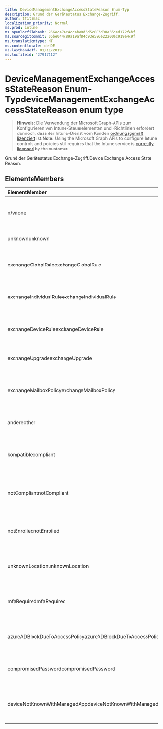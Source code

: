 ```yaml
---
title: DeviceManagementExchangeAccessStateReason Enum-Typ
description: Grund der Gerätestatus Exchange-Zugriff.
author: tfitzmac
localization_priority: Normal
ms.prod: intune
ms.openlocfilehash: 956eca76c4ccabe0d3d5c003d38e35ced172febf
ms.sourcegitcommit: 36be044c89a19af84c93e586e22200ec919e4c9f
ms.translationtype: MT
ms.contentlocale: de-DE
ms.lasthandoff: 01/12/2019
ms.locfileid: "27917412"
---
```

# <a name="devicemanagementexchangeaccessstatereason-enum-type"></a><span data-ttu-id="ec743-103">DeviceManagementExchangeAccessStateReason Enum-Typ</span><span class="sxs-lookup"><span data-stu-id="ec743-103">deviceManagementExchangeAccessStateReason enum type</span></span>

> <span data-ttu-id="ec743-104">**Hinweis:** Die Verwendung der Microsoft Graph-APIs zum Konfigurieren von Intune-Steuerelementen und -Richtlinien erfordert dennoch, dass der Intune-Dienst vom Kunden [ordnungsgemäß lizenziert](https://go.microsoft.com/fwlink/?linkid=839381) ist.</span><span class="sxs-lookup"><span data-stu-id="ec743-104">**Note:** Using the Microsoft Graph APIs to configure Intune controls and policies still requires that the Intune service is [correctly licensed](https://go.microsoft.com/fwlink/?linkid=839381) by the customer.</span></span>

<span data-ttu-id="ec743-105">Grund der Gerätestatus Exchange-Zugriff.</span><span class="sxs-lookup"><span data-stu-id="ec743-105">Device Exchange Access State Reason.</span></span>
## <a name="members"></a><span data-ttu-id="ec743-106">Elemente</span><span class="sxs-lookup"><span data-stu-id="ec743-106">Members</span></span>
|<span data-ttu-id="ec743-107">Element</span><span class="sxs-lookup"><span data-stu-id="ec743-107">Member</span></span>|<span data-ttu-id="ec743-108">Wert</span><span class="sxs-lookup"><span data-stu-id="ec743-108">Value</span></span>|<span data-ttu-id="ec743-109">Beschreibung</span><span class="sxs-lookup"><span data-stu-id="ec743-109">Description</span></span>|
|:---|:---|:---|
|<span data-ttu-id="ec743-110">n/v</span><span class="sxs-lookup"><span data-stu-id="ec743-110">none</span></span>|<span data-ttu-id="ec743-111">0</span><span class="sxs-lookup"><span data-stu-id="ec743-111">0</span></span>|<span data-ttu-id="ec743-112">Kein Zugriff Zustand Grund ermittelt aus Exchange</span><span class="sxs-lookup"><span data-stu-id="ec743-112">No access state reason discovered from Exchange</span></span>|
|<span data-ttu-id="ec743-113">unknown</span><span class="sxs-lookup"><span data-stu-id="ec743-113">unknown</span></span>|<span data-ttu-id="ec743-114">1</span><span class="sxs-lookup"><span data-stu-id="ec743-114">1</span></span>|<span data-ttu-id="ec743-115">Unbekannte Access Zustand Grund</span><span class="sxs-lookup"><span data-stu-id="ec743-115">Unknown access state reason</span></span>|
|<span data-ttu-id="ec743-116">exchangeGlobalRule</span><span class="sxs-lookup"><span data-stu-id="ec743-116">exchangeGlobalRule</span></span>|<span data-ttu-id="ec743-117">2</span><span class="sxs-lookup"><span data-stu-id="ec743-117">2</span></span>|<span data-ttu-id="ec743-118">Access-Zustand durch Exchange globale Regel bestimmt</span><span class="sxs-lookup"><span data-stu-id="ec743-118">Access state determined by Exchange Global rule</span></span>|
|<span data-ttu-id="ec743-119">exchangeIndividualRule</span><span class="sxs-lookup"><span data-stu-id="ec743-119">exchangeIndividualRule</span></span>|<span data-ttu-id="ec743-120">3</span><span class="sxs-lookup"><span data-stu-id="ec743-120">3</span></span>|<span data-ttu-id="ec743-121">Access-Zustand durch Exchange einzelne Regel bestimmt</span><span class="sxs-lookup"><span data-stu-id="ec743-121">Access state determined by Exchange Individual rule</span></span>|
|<span data-ttu-id="ec743-122">exchangeDeviceRule</span><span class="sxs-lookup"><span data-stu-id="ec743-122">exchangeDeviceRule</span></span>|<span data-ttu-id="ec743-123">4</span><span class="sxs-lookup"><span data-stu-id="ec743-123">4</span></span>|<span data-ttu-id="ec743-124">Access-Zustand von Exchange-Regel bestimmt</span><span class="sxs-lookup"><span data-stu-id="ec743-124">Access state determined by Exchange Device rule</span></span>|
|<span data-ttu-id="ec743-125">exchangeUpgrade</span><span class="sxs-lookup"><span data-stu-id="ec743-125">exchangeUpgrade</span></span>|<span data-ttu-id="ec743-126">5</span><span class="sxs-lookup"><span data-stu-id="ec743-126">5</span></span>|<span data-ttu-id="ec743-127">Access-Zustand aufgrund von Exchange-upgrade</span><span class="sxs-lookup"><span data-stu-id="ec743-127">Access state due to Exchange upgrade</span></span>|
|<span data-ttu-id="ec743-128">exchangeMailboxPolicy</span><span class="sxs-lookup"><span data-stu-id="ec743-128">exchangeMailboxPolicy</span></span>|<span data-ttu-id="ec743-129">6</span><span class="sxs-lookup"><span data-stu-id="ec743-129">6</span></span>|<span data-ttu-id="ec743-130">Access-Zustand von Exchange-Postfachrichtlinie bestimmt</span><span class="sxs-lookup"><span data-stu-id="ec743-130">Access state determined by Exchange Mailbox Policy</span></span>|
|<span data-ttu-id="ec743-131">andere</span><span class="sxs-lookup"><span data-stu-id="ec743-131">other</span></span>|<span data-ttu-id="ec743-132">7</span><span class="sxs-lookup"><span data-stu-id="ec743-132">7</span></span>|<span data-ttu-id="ec743-133">Access-Zustand durch Exchange bestimmt</span><span class="sxs-lookup"><span data-stu-id="ec743-133">Access state determined by Exchange</span></span>|
|<span data-ttu-id="ec743-134">kompatible</span><span class="sxs-lookup"><span data-stu-id="ec743-134">compliant</span></span>|<span data-ttu-id="ec743-135">8</span><span class="sxs-lookup"><span data-stu-id="ec743-135">8</span></span>|<span data-ttu-id="ec743-136">Greifen Sie Zustand gewährt zu, indem Sie Compliance-Herausforderung</span><span class="sxs-lookup"><span data-stu-id="ec743-136">Access state granted by compliance challenge</span></span>|
|<span data-ttu-id="ec743-137">notCompliant</span><span class="sxs-lookup"><span data-stu-id="ec743-137">notCompliant</span></span>|<span data-ttu-id="ec743-138">9</span><span class="sxs-lookup"><span data-stu-id="ec743-138">9</span></span>|<span data-ttu-id="ec743-139">Access-Status von Compliance-Herausforderung gesperrt</span><span class="sxs-lookup"><span data-stu-id="ec743-139">Access state revoked by compliance challenge</span></span>|
|<span data-ttu-id="ec743-140">notEnrolled</span><span class="sxs-lookup"><span data-stu-id="ec743-140">notEnrolled</span></span>|<span data-ttu-id="ec743-141">10</span><span class="sxs-lookup"><span data-stu-id="ec743-141">10</span></span>|<span data-ttu-id="ec743-142">Access-Status von Herausforderung Management gesperrt</span><span class="sxs-lookup"><span data-stu-id="ec743-142">Access state revoked by management challenge</span></span>|
|<span data-ttu-id="ec743-143">unknownLocation</span><span class="sxs-lookup"><span data-stu-id="ec743-143">unknownLocation</span></span>|<span data-ttu-id="ec743-144">12</span><span class="sxs-lookup"><span data-stu-id="ec743-144">12</span></span>|<span data-ttu-id="ec743-145">Access-Zustand aufgrund von unbekannten Speicherort</span><span class="sxs-lookup"><span data-stu-id="ec743-145">Access state due to unknown location</span></span>|
|<span data-ttu-id="ec743-146">mfaRequired</span><span class="sxs-lookup"><span data-stu-id="ec743-146">mfaRequired</span></span>|<span data-ttu-id="ec743-147">13</span><span class="sxs-lookup"><span data-stu-id="ec743-147">13</span></span>|<span data-ttu-id="ec743-148">Access-Zustand aufgrund mehrstufiger Authentifizierung das Herausforderung</span><span class="sxs-lookup"><span data-stu-id="ec743-148">Access state due to MFA challenge</span></span>|
|<span data-ttu-id="ec743-149">azureADBlockDueToAccessPolicy</span><span class="sxs-lookup"><span data-stu-id="ec743-149">azureADBlockDueToAccessPolicy</span></span>|<span data-ttu-id="ec743-150">14</span><span class="sxs-lookup"><span data-stu-id="ec743-150">14</span></span>|<span data-ttu-id="ec743-151">Access-Status von AAD Zugriffsrichtlinie gesperrt</span><span class="sxs-lookup"><span data-stu-id="ec743-151">Access State revoked by AAD Access Policy</span></span>|
|<span data-ttu-id="ec743-152">compromisedPassword</span><span class="sxs-lookup"><span data-stu-id="ec743-152">compromisedPassword</span></span>|<span data-ttu-id="ec743-153">15</span><span class="sxs-lookup"><span data-stu-id="ec743-153">15</span></span>|<span data-ttu-id="ec743-154">Access-Zustand durch Kennwort offengelegt gesperrt</span><span class="sxs-lookup"><span data-stu-id="ec743-154">Access State revoked by compromised password</span></span>|
|<span data-ttu-id="ec743-155">deviceNotKnownWithManagedApp</span><span class="sxs-lookup"><span data-stu-id="ec743-155">deviceNotKnownWithManagedApp</span></span>|<span data-ttu-id="ec743-156">16</span><span class="sxs-lookup"><span data-stu-id="ec743-156">16</span></span>|<span data-ttu-id="ec743-157">Access-Status von verwalteten Anwendung Herausforderung gesperrt</span><span class="sxs-lookup"><span data-stu-id="ec743-157">Access state revoked by managed application challenge</span></span>|



